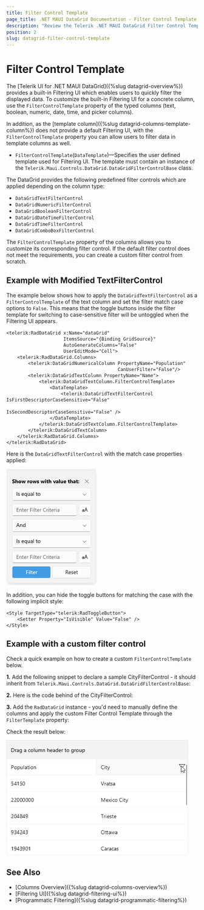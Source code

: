 ```yaml
---
title: Filter Control Template
page_title: .NET MAUI DataGrid Documentation - Filter Control Template
description: "Review the Telerik .NET MAUI DataGrid Filter Control Template documentation article to learn more about applying custom filter to the DataGrid using FilterControlTemplate property."
position: 2
slug: datagrid-filter-control-template
---
```


# Filter Control Template

The [Telerik UI for .NET MAUI DataGrid]({%slug datagrid-overview%}) provides a built-in Filtering UI which enables users to quickly filter the displayed data. To customize the built-in Filtering UI for a concrete column, use the `FilterControlTemplate` property of the typed columns (text, boolean, numeric, date, time, and picker columns). 

In addition, as the [template column]({%slug datagrid-columns-template-column%}) does not provide a default Filtering UI, with the `FilterControlTemplate` property you can allow users to filter data in template columns as well.

* `FilterControlTemplate`(`DataTemplate`)&mdash;Specifies the user defined template used for Filtering UI. The template must contain an instance of the `Telerik.Maui.Controls.DataGrid.DataGridFilterControlBase` class. 

The DataGrid provides the following predefined filter controls which are applied depending on the column type:

* `DataGridTextFilterControl`
* `DataGridNumericFilterControl`
* `DataGridBooleanFilterControl`
* `DataGridDateTimeFilterControl`
* `DataGridTimeFilterControl`
* `DataGridComboBoxFilterControl`

The `FilterControlTemplate` property of the columns allows you to customize its corresponding filter control. If the default filter control does not meet the requirements, you can create a custom filter control from scratch. 

## Example with Modified TextFilterControl

The example below shows how to apply the `DataGridTextFilterControl` as a `FilterControlTemplate` of the text column and set the filter match case options to `False`. This means that the toggle buttons inside the filter template for switching to case-sensitive filter will be untoggled when the Filtering UI appears.

```XAML
<telerik:RadDataGrid x:Name="dataGrid"
                     ItemsSource="{Binding GridSource}"
                     AutoGenerateColumns="False"
                     UserEditMode="Cell">
    <telerik:RadDataGrid.Columns>
        <telerik:DataGridNumericalColumn PropertyName="Population"
                                         CanUserFilter="False"/>
        <telerik:DataGridTextColumn PropertyName="Name">
            <telerik:DataGridTextColumn.FilterControlTemplate>
                <DataTemplate>
                    <telerik:DataGridTextFilterControl IsFirstDescriptorCaseSensitive="False"
                                                       IsSecondDescriptorCaseSensitive="False" />
                </DataTemplate>
            </telerik:DataGridTextColumn.FilterControlTemplate>
        </telerik:DataGridTextColumn>
    </telerik:RadDataGrid.Columns>
</telerik:RadDataGrid>
```
Here is the `DataGridTextFilterControl` with the match case properties applied:

![Telerik .NET MAUI DataGrid TextFilterControl](images/datagrid-textfiltercontrol.png)

In addition, you can hide the toggle buttons for matching the case with the following implicit style:

```XAML
<Style TargetType="telerik:RadToggleButton">
	<Setter Property="IsVisible" Value="False" />
</Style>
```

## Example with a custom filter control

Check a quick example on how to create a custom `FilterControlTemplate` below.

**1.** Add the following snippet to declare a sample CityFilterControl - it should inherit from `Telerik.Maui.Controls.DataGrid.DataGridFilterControlBase`:

<snippet id='datagrid-filter-template-filtercontrolbase' />

**2.** Here is the code behind of the CityFilterControl:

<snippet id='datagrid-filter-template-filtercontrolbase-code' />

**3.** Add the `RadDataGrid` instance - you'd need to manually define the columns and apply the custom Filter Control Template through the `FilterTemplate` property:

<snippet id='datagrid-filter-template-xaml' />

Check the result below:

![Telerik .NET MAUI DataGrid Custom Filter Control Template](images/datagrid-customfiltertemplate.gif)

## See Also

- [Columns Overview]({%slug datagrid-columns-overview%})
- [Filtering UI]({%slug datagrid-filtering-ui%})
- [Programmatic Filtering]({%slug datagrid-programmatic-filtering%})
